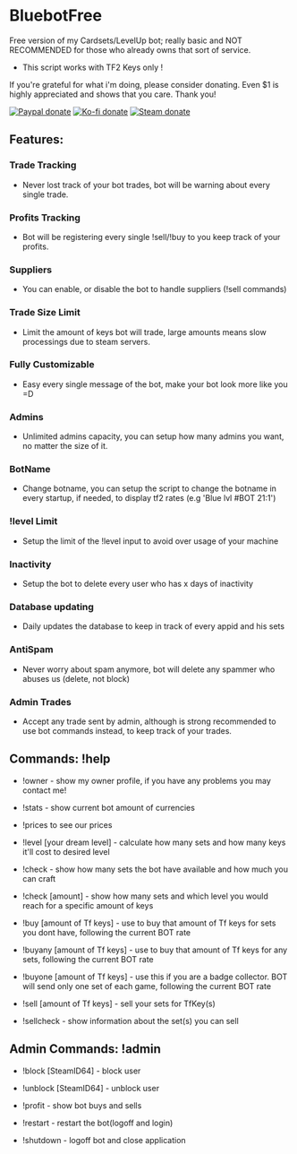 # BluebotFree
Free version of my Cardsets/LevelUp bot; really basic and NOT RECOMMENDED for those who already owns that sort of service.

* This script works with TF2 Keys only !

If you're grateful for what i'm doing, please consider donating. Even $1 is highly appreciated and shows that you care. Thank you!
<p>
<a href="https://www.paypal.com/cgi-bin/webscr?cmd=_s-xclick&hosted_button_id=ZGFRUQCHW3Y4S&source=url" rel="nofollow"><img src="https://img.shields.io/badge/Paypal-donate-yellow" alt="Paypal donate" data-canonical-src="https://img.shields.io/badge/Paypal-donate-yellow" style="max-width:100%;"></a>
<a href="https://ko-fi.com/justazul" rel="nofollow"><img src="https://img.shields.io/badge/Ko--fi-donate-yellow" alt="Ko-fi donate" data-canonical-src="https://img.shields.io/badge/Ko--fi-donate-yellow" style="max-width:100%;"></a>
<a href="https://trade2.justazul.xyz" rel="nofollow"><img src="https://img.shields.io/badge/Steam-donate-yellow" alt="Steam donate" data-canonical-src="https://img.shields.io/badge/Steam-donate-yellow" style="max-width:100%;"></a>
</p>

## Features:

### Trade Tracking 
- Never lost track of your bot trades, bot will be warning about every single trade.
### Profits Tracking 
- Bot will be registering every single !sell/!buy to you keep track of your profits.
### Suppliers 
- You can enable, or disable the bot to handle suppliers (!sell commands)
### Trade Size Limit
- Limit the amount of keys bot will trade, large amounts means slow processings due to steam servers.
### Fully Customizable 
- Easy every single message of the bot, make your bot look more like you =D
### Admins 
- Unlimited admins capacity, you can setup how many admins you want, no matter the size of it.
### BotName 
- Change botname, you can setup the script to change the botname in every startup, if needed, to display tf2 rates (e.g 'Blue lvl #BOT 21:1')
### !level Limit 
- Setup the limit of the !level input to avoid over usage of your machine
### Inactivity 
- Setup the bot to delete every user who has x days of inactivity
### Database updating 
- Daily updates the database to keep in track of every appid and his sets
### AntiSpam 
- Never worry about spam anymore, bot will delete any spammer who abuses us (delete, not block)
### Admin Trades 
- Accept any trade sent by admin, although is strong recommended to use bot commands instead, to keep track of your trades.

## Commands: !help
- !owner - show my owner profile, if you have any problems you may contact me!
- !stats - show current bot amount of currencies
- !prices to see our prices

- !level [your dream level] - calculate how many sets and how many keys it'll cost to desired level
- !check - show how many sets the bot have available and how much you can craft
- !check [amount] - show how many sets and which level you would reach for a specific amount of keys

- !buy [amount of Tf keys] - use to buy that amount of Tf keys for sets you dont have, following the current BOT rate
- !buyany [amount of Tf keys] - use to buy that amount of Tf keys for any sets, following the current BOT rate
- !buyone [amount of Tf keys] - use this if you are a badge collector. BOT will send only one set of each game, following the current BOT rate

- !sell [amount of Tf keys] - sell your sets for TfKey(s)
- !sellcheck - show information about the set(s) you can sell

## Admin Commands: !admin
- !block [SteamID64] - block user
- !unblock [SteamID64] - unblock user

- !profit - show bot buys and sells

- !restart - restart the bot(logoff and login)
- !shutdown - logoff bot and close application
